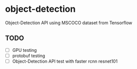 # object-detection
Object-Detection API using MSCOCO dataset from Tensorflow

## TODO 

- [ ] GPU testing
- [ ] protobuf testing
- [ ] Object-Detection API test with faster rcnn resnet101
